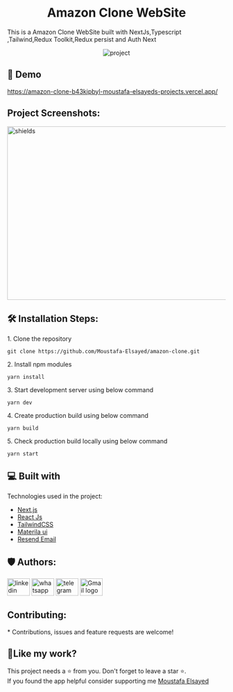 <h1 align="center">Amazon Clone  WebSite</h1>
<P>This is a Amazon Clone  WebSite built with NextJs,Typescript ,Tailwind,Redux Toolkit,Redux persist and Auth Next</P>
<p align="center"><img src="https://i.ibb.co/hWBtgQ9/amazon.png" alt="project"></p>

<h2>🚀 Demo</h2>

https://amazon-clone-b43kipbyl-moustafa-elsayeds-projects.vercel.app/
<h2>Project Screenshots:</h2>

<img src="https://i.ibb.co/hWBtgQ9/amazon.png" alt="shields" width="800" height="400&quot;/">

 
<h2>🛠️ Installation Steps:</h2> 

<p>1. Clone the repository</p>

```
git clone https://github.com/Moustafa-Elsayed/amazon-clone.git
```

<p>2. Install npm modules</p>

```
yarn install
```

<p>3. Start development server using below command</p>

```
yarn dev
```

<p>4. Create production build using below command</p>

```
yarn build
```

<p>5. Check production build locally using below command</p>

```
yarn start
```

  
  
<h2>💻 Built with</h2>

Technologies used in the project:

*  [Next.js](https://nextjs.org/)
*  [React Js](https://react.dev/learn) 
*  [TailwindCSS](https://tailwindcss.com/)  
*  [Materila ui](https://mui.com/material-ui/getting-started/) 
*  [Resend Email ](https://resend.com/emails/69382737-8835-4c5a-a6ed-12f5b160910c)






<h2>🛡️ Authors:</h2>
<div align="left">
  <a href="https://www.linkedin.com/in/mostafa-hashem-1b43822b9/"><img src="https://raw.githubusercontent.com/maurodesouza/profile-readme-generator/master/src/assets/icons/social/linkedin/default.svg" width="52" height="40" alt="linkedin logo" /></a>
 <a href="https://wa.me/201002602130"><img src="https://raw.githubusercontent.com/maurodesouza/profile-readme-generator/master/src/assets/icons/social/whatsapp/default.svg" width="52" height="40" alt="whatsapp logo" /></a>
  <a href="https://t.me/01002602130"><img src="https://raw.githubusercontent.com/maurodesouza/profile-readme-generator/master/src/assets/icons/social/telegram/default.svg" width="52" height="40" alt="telegram logo" /></a>
  <a href="mailto:moelsayed949@gmail.com"><img src="https://raw.githubusercontent.com/maurodesouza/profile-readme-generator/master/src/assets/icons/social/gmail/default.svg" width="52" height="40" alt="Gmail logo" /></a>

</div>

<h2> Contributing:</h2>
* Contributions, issues and feature requests are welcome!


<h2>💖Like my work?</h2>

This project needs a ⭐️ from you. Don't forget to leave a star ⭐️.   
If you found the app helpful consider supporting me 
[Moustafa Elsayed](https://github.com/Moustafa-Elsayed)
